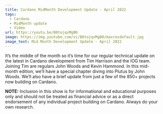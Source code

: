 ```yaml
---
title: Cardano MidMonth Development Update - April 2022
tags:
  - Cardano
  - MidMonth update
  - Video
url: https://youtu.be/B0tojqvMgB0
image: https://img.youtube.com/vi/B0tojqvMgB0/maxresdefault.jpg
image_text: Mid Month Development Update - April 2022
---
```


It’s the middle of the month so it’s time for our regular technical update on the latest in Cardano development from Tim Harrison and the IOG team. Joining Tim are regulars John Woods and Kevin Hammond. In this mid-month edition, we’ll have a special chapter diving into Plutus by John Woods. We’ll also have a brief update from just a few of the 850+ projects now building on Cardano.

**NOTE:** Inclusion in this show is for informational and educational purposes only and should not be treated as financial advice or as a direct endorsement of any individual project building on Cardano. Always do your own research.
